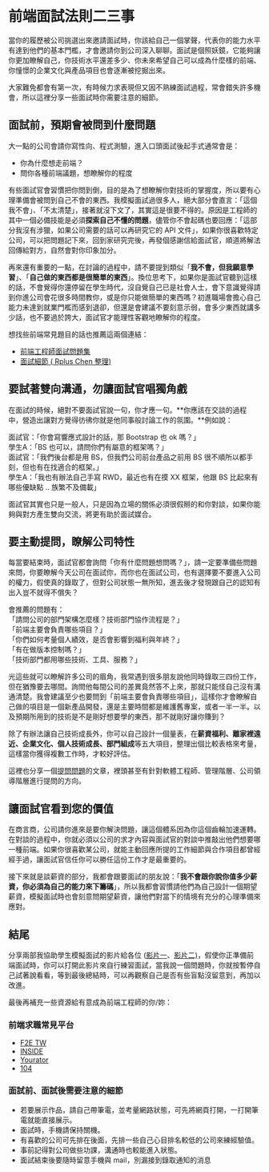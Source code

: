 # 前端面試法則二三事

當你的履歷被公司挑選出來邀請面試時，你該給自己一個掌聲，代表你的能力水平有達到他們的基本門檻，才會邀請你到公司深入聊聊。面試是個照妖鏡，它能夠讓你更加瞭解自己，你技術水平還差多少、你未來希望自己可以成為什麼樣的前端、你憧憬的企業文化與產品項目也會逐漸被挖掘出來。

大家難免都會有第一次，有時候力求表現但又因不熟練面試過程，常會錯失許多機會，所以這裡分享一些面試時你需要注意的細節。

## 面試前，預期會被問到什麼問題

大一點的公司會請你寫性向、程式測驗，進入口頭面試後起手式通常會是：

* 你為什麼想走前端？
* 問你各種前端議題，想瞭解你的程度

有些面試官會習慣把你問到倒，目的是為了想瞭解你對技術的掌握度，所以要有心理準備會被問到自己不會的東西。我模擬面試過很多人，絕大部分會直言：「這個我不會」、「不太清楚」，接著就沒下文了，其實這是很要不得的。原因是工程師的其中一個必備技能是必須**探索自己不懂的問題**，儘管你不會起碼也要回應：「這部分我沒有涉獵，如果公司需要的話可以再研究它的 API 文件」，如果你很喜歡特定公司，可以把問題記下來，回到家研究完後，再發個感謝信給面試官，順道將解法回傳給對方，自然會對你印象加分。

再來還有重要的一點，在討論的過程中，請不要提到類似「**我不會，但我願意學習**」、「**自己做的東西都是很簡單的東西**」。換位思考下，如果你是面試官聽到這樣的話，不會覺得你還停留在學生時代，沒自覺自己已是社會人士，會下意識覺得請到你進公司會花很多時間教你，或是你只能做簡單的東西嗎？初進職場會擔心自己能力未達到就業門檻而感到退卻，但還是會建議不要刻意示弱，會多少東西就講多少話，也不要過於誇大，面試官才能理性客觀地瞭解你的程度。

想找些前端常見題目的話也推薦這兩個連結：

* [前端工程師面試問題集](https://github.com/h5bp/Front-end-Developer-Interview-Questions/tree/master/Translations/Chinese-Traditional)
* [面試細節 \( Rplus Chen 整理\)](https://www.facebook.com/notes/raven-chen/面試-interview/777918558923906)

## 要試著雙向溝通，勿讓面試官唱獨角戲

在面試的時候，絕對不要面試官說一句，你才應一句。**你應該在交談的過程中，營造出讓對方覺得彷彿你就是他同事般討論工作的氛圍。**例如說：

面試官：「你會寫響應式設計的話，那 Bootstrap 也 ok 嗎？」  
學生A：「BS 也可以，請問你們有屬意的框架嗎？」  
面試官：「我們後台都是用 BS，但我們公司前台產品之前用 BS 很不順所以都手刻，但也有在找適合的框架。」  
學生A：「我也有辦法自己手寫 RWD，最近也有在摸 XX 框架，他跟 BS 比起來有哪些優缺點 .. 族繁不及備載」

面試官其實也只是一般人，只是因為立場的關係必須很假掰的和你對談，如果你能夠與對方產生雙向交流，將更有助於面試媒合。

## 要主動提問，瞭解公司特性

每當要結束時，面試官都會詢問「你有什麼問題想問嗎？」，請一定要準備些問題來問，你要瞭解今天公司在面試你，而你也在面試公司，也有選擇要不要進入公司的權力，假使真的錄取了，但對公司狀態一無所知，進去後才發現跟自己的認知有出入豈不就得不償失？

會推薦的問題有：  
「請問公司的部門架構怎麼樣？技術部門協作流程是？」  
「前端主要會負責哪些項目？」  
「你們如何考量個人績效，是否會影響到福利與年終？」  
「有在做版本控制嗎？」  
「技術部門都用哪些技術、工具、服務？」

光這些就可以瞭解許多公司的眉角，我常遇到很多朋友說他同時錄取三四份工作，但在猶豫要去哪間。詢問他每間公司的差異竟然答不上來，那就只能怪自己沒有溝通清楚。我會建議至少也要問到「前端主要會負責哪些項目」，這樣你才會瞭解自己做的項目是一個新產品開發，還是主要時間都是維護舊專案，或者一半一半。以及預期所用到的技術是不是剛好想要學的東西，那不就剛好讓你賺到？

除了有辦法讓自己技術成長外，你可以自己設計一個量表，在**薪資福利、離家裡遠近、企業文化、個人技術成長、部門組成**等五大項目，整理出個比較表格來考量，這樣當你獲得複數工作時，才較好評估。

這裡也分享一個[提問問題](https://blog.louie.lu/2017/04/30/開發人員的面試指南-a-developers-guide-to-interviewing/)的文章，裡頭甚至有針對軟體工程師、管理階層、公司領導階層進行提問的方向。

## 讓面試官看到您的價值

在商言商，公司請你進來是要你解決問題，讓這個體系因為你這個齒輪加速運轉。在對談的過程中，你就必須以公司的求才內容與面試官的對談中推敲出他們想要哪一種前端。如果你很喜歡某公司，就能主動回應所提的工作細節與合作項目都曾經經手過，讓面試官信任你可以勝任這份工作才是最重要的。

接下來就是談薪資的部分，我都會跟要面試的朋友說：「**我不會跟你說你值多少薪資，你必須為自己的能力來下籌碼**」，所以我都會習慣請他們為自己設計一個期望薪資，模擬面試時也會刻意問期望薪資，讓他們對當下的情境有充分的心理準備來應對。

## 結尾

分享兩部我協助學生模擬面試的影片給各位 \([影片一](https://www.youtube.com/watch?v=5NT1I3581AA)、[影片二\)](https://www.youtube.com/watch?v=5dei3RLaG2Q&feature=youtu.be)，假使你正準備前端面試時，你可以打開此影片來自行練習面試，當我說一個問題時，你就按暫停自己試著說看看，等到最後總結時，可以再觀察自己是否有些盲點沒留意到，再加以改進。

最後再補充一些資源給有意成為前端工程師的你/妳：

### 前端求職常見平台

* [F2E TW](https://github.com/f2etw/jobs/issues)
* [INSIDE](https://jobs.inside.com.tw/categories/2-frontend-engineer)
* [Yourator](https://www.yourator.co/)
* [104](http://www.104.com.tw/)

### 面試前、面試後需要注意的細節

* 若要展示作品，請自己帶筆電，並考量網路狀態，可先將網頁打開，一打開筆電就能直接展示。
* 面試時，手機請保持關機。
* 有喜歡的公司可先排在後面，先排一些自己心目排名較低的公司來練經驗值。
* 事前記得對公司做些功課，溝通時也較能進入狀態。
* 面試結束後要隨時留意手機與 mail，別漏接到錄取通知的消息



